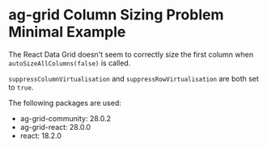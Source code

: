 # ag-grid Column Sizing Problem Minimal Example

The React Data Grid doesn't seem to correctly size the first column when `autoSizeAllColumns(false)` is called.

`suppressColumnVirtualisation` and `suppressRowVirtualisation` are both set to `true`.

The following packages are used:

- ag-grid-community: 28.0.2
- ag-grid-react: 28.0.0
- react: 18.2.0
